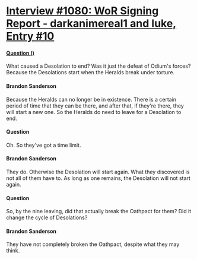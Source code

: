 # [Interview #1080: WoR Signing Report - darkanimereal1 and luke, Entry #10](https://www.theoryland.com/intvmain.php?i=1080#10)

#### [Question ()](http://www.17thshard.com/forum/topic/7267-words-of-brandon-compiled-x-2/)

What caused a Desolation to end? Was it just the defeat of Odium's forces? Because the Desolations start when the Heralds break under torture.

#### Brandon Sanderson

Because the Heralds can no longer be in existence. There is a certain period of time that they can be there, and after that, if they're there, they will start a new one. So the Heralds do need to leave for a Desolation to end.

#### Question

Oh. So they've got a time limit.

#### Brandon Sanderson

They do. Otherwise the Desolation will start again. What they discovered is not all of them have to. As long as one remains, the Desolation will not start again.

#### Question

So, by the nine leaving, did that actually break the Oathpact for them? Did it change the cycle of Desolations?

#### Brandon Sanderson

They have not completely broken the Oathpact, despite what they may think.

